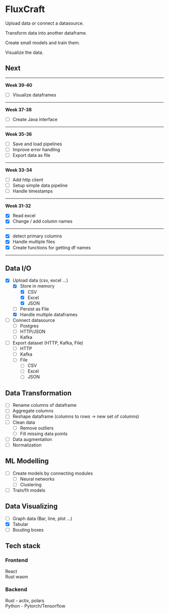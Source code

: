 # FluxCraft

Upload data or connect a datasource.

Transform data into another dataframe.

Create small models and train them.

Visualize the data.

## Next

---

**Week 39-40**

- [ ] Visualize dataframes

---

**Week 37-38**

- [ ] Create Java interface

---

**Week 35-36**

- [ ] Save and load pipelines
- [ ] Improve error handling
- [ ] Export data as file

---

**Week 33-34**

- [ ] Add http client
- [ ] Setup simple data pipeline
- [ ] Handle timestamps

---

**Week 31-32**

- [x] Read excel
- [x] Change / add column names

---

- [x] detect primary columns
- [x] Handle multiple files
- [x] Create functions for getting df names

---

## Data I/O

- [x] Upload data (csv, excel ...)
  - [x] Store in memory
    - [x] CSV
    - [x] Excel
    - [x] JSON
  - [ ] Persist as File
  - [x] Handle multiple dataframes
- [ ] Connect datasource
  - [ ] Postgres
  - [ ] HTTP/JSON
  - [ ] Kafka
- [ ] Export dataset (HTTP, Kafka, File)
  - [ ] HTTP
  - [ ] Kafka
  - [ ] File
    - [ ] CSV
    - [ ] Excel
    - [ ] JSON

## Data Transformation

- [ ] Rename columns of dataframe
- [ ] Aggregate columns
- [ ] Reshape dataframe (columns to rows -> new set of columns)
- [ ] Clean data
  - [ ] Remove outliers
  - [ ] Fill missing data points
- [ ] Data augmentation
- [ ] Normalization

## ML Modelling

- [ ] Create models by connecting modules
  - [ ] Neural networks
  - [ ] Clustering
- [ ] Train/fit models

## Data Visualizing

- [ ] Graph data (Bar, line, plot ...)
- [x] Tabular
- [ ] Bouding boxes

## Tech stack

### Frontend

React<br>
Rust wasm

### Backend

Rust - actix, polars<br>
Python - Pytorch/Tensorflow

